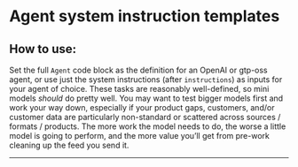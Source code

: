 # **Agent system instruction templates**

## 

## How to use: 
Set the full `Agent` code block as the definition for an OpenAI or gtp-oss agent, or use just the system instructions (after `instructions`) as inputs for your agent of choice. 
These tasks are reasonably well-defined, so mini models _should_ do pretty well.
You may want to test bigger models first and work your way down, especially if your product gaps, customers, and/or customer data are particularly non-standard or scattered across sources / formats / products. 
The more work the model needs to do, the worse a little model is going to perform, and the more value you’ll get from pre-work cleaning up the feed you send it.

---
